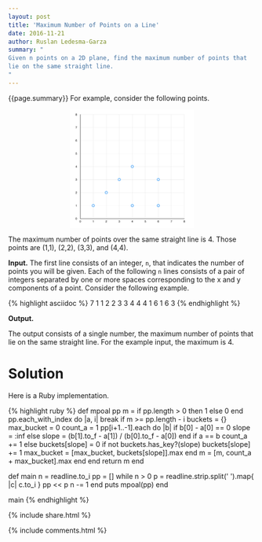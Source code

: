 ```yaml
---
layout: post
title: 'Maximum Number of Points on a Line'
date: 2016-11-21
author: Ruslan Ledesma-Garza
summary: "
Given n points on a 2D plane, find the maximum number of points that
lie on the same straight line.
"
---
```


{{page.summary}}
For example, consider the following points.

<img src="/assets/2016-11-21.example.png" style="width: 50%; display: block; margin-left: auto; margin-right: auto;" />

The maximum number of points over the same straight line is 4.
Those points are (1,1), (2,2), (3,3), and (4,4).

**Input.**
The first line consists of an integer, `n`, that indicates the number of points
you will be given.
Each of the following `n` lines consists of a pair of integers separated by one or more spaces
corresponding to the x and y components of a point.
Consider the following example.

{% highlight asciidoc %}
7
1 1
2 2
3 3
4 4
4 1
6 1
6 3
{% endhighlight %}

**Output.**

The output consists of a single number, the maximum number of points
that lie on the same straight line.
For the example input, the maximum is 4.

# Solution

Here is a Ruby implementation.

{% highlight ruby %}
def mpoal pp
  m = if pp.length > 0 then 1 else 0 end
  pp.each_with_index do |a, i|
    break if m >= pp.length - i
    buckets = {}
    max_bucket = 0
    count_a = 1
    pp[i+1..-1].each do |b|
      if b[0] - a[0] == 0
        slope = :inf
      else
        slope = (b[1].to_f - a[1]) / (b[0].to_f - a[0])
      end
      if a == b
        count_a += 1
      else
        buckets[slope] = 0 if not buckets.has_key?(slope)
        buckets[slope] += 1
        max_bucket = [max_bucket, buckets[slope]].max
      end
      m = [m, count_a + max_bucket].max
    end
  end
  return m
end

def main
  n = readline.to_i
  pp = []
  while n > 0
    p = readline.strip.split(' ').map{ |c| c.to_i }
    pp << p
    n -= 1
  end
  puts mpoal(pp)
end

main
{% endhighlight %}


{% include share.html %}

{% include comments.html %}
